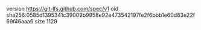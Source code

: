 version https://git-lfs.github.com/spec/v1
oid sha256:0585d1395341c39009b9958e92e473542197fe2f6bbb1e60d83e22f69f46aaa6
size 1129
